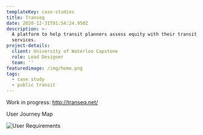 ```yaml
---
templateKey: case-studies
title: Transeq
date: 2020-12-31T01:54:24.950Z
description: >-
  A platform to help transit planners assess equity with their transit
  services. 
project-details:
  client: University of Waterloo Capstone
  role: Lead Designer
  team: ''
featuredimage: /img/home.png
tags:
  - case study
  - public transit
---
```

Work in progress: <http://transeq.net/>

User Journey Map

![](/img/screen-shot-2020-10-27-at-11.03.15-am.png "User Requirements")
